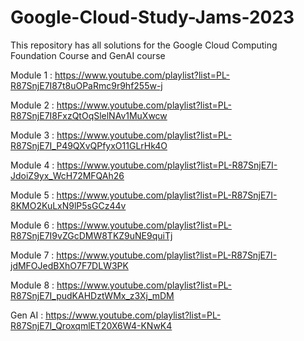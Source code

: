 # Google-Cloud-Study-Jams-2023
This repository has all solutions for the Google Cloud Computing Foundation Course and GenAI course

Module 1 : https://www.youtube.com/playlist?list=PL-R87SnjE7I87t8uOPaRmc9r9hf255w-j

Module 2 : https://www.youtube.com/playlist?list=PL-R87SnjE7I8FxzQtOqSlelNAv1MuXwcw

Module 3 : https://www.youtube.com/playlist?list=PL-R87SnjE7I_P49QXvQPfyxO11GLrHk4O

Module 4 : https://www.youtube.com/playlist?list=PL-R87SnjE7I-JdoiZ9yx_WcH72MFQAh26

Module 5 : https://www.youtube.com/playlist?list=PL-R87SnjE7I-8KMO2KuLxN9lP5sGCz44v

Module 6 : https://www.youtube.com/playlist?list=PL-R87SnjE7I9vZGcDMW8TKZ9uNE9quiTj

Module 7 : https://www.youtube.com/playlist?list=PL-R87SnjE7I-jdMFOJedBXhO7F7DLW3PK

Module 8 : https://www.youtube.com/playlist?list=PL-R87SnjE7I_pudKAHDztWMx_z3Xj_mDM

Gen AI : https://www.youtube.com/playlist?list=PL-R87SnjE7I_QroxqmlET20X6W4-KNwK4
